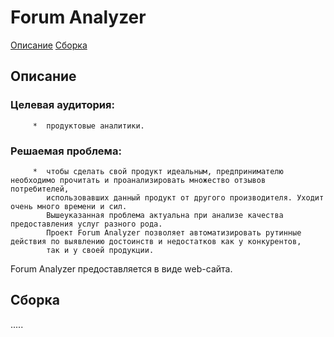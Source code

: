 # Forum Analyzer

[Описание](#%D0%9E%D0%BF%D0%B8%D1%81%D0%B0%D0%BD%D0%B8%D0%B5)
[Сборка](#%D0%A1%D0%B1%D0%BE%D1%80%D0%BA%D0%B0)

## Описание

   ### Целевая аудитория: 
         *  продуктовые аналитики.
   ### Решаемая проблема:
         *  чтобы сделать свой продукт идеальным, предпринимателю необходимо прочитать и проанализировать множество отзывов потребителей,
            использовавших данный продукт от другого производителя. Уходит очень много времени и сил.
            Вышеуказанная проблема актуальна при анализе качества предоставления услуг разного рода.
            Проект Forum Analyzer позволяет автоматизировать рутинные действия по выявлению достоинств и недостатков как у конкурентов,
            так и у своей продукции.

  Forum Analyzer предоставляется в виде web-сайта.

## Сборка
.....
 


